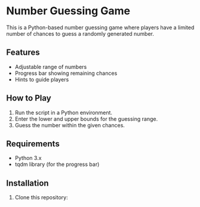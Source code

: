 # Number Guessing Game

This is a Python-based number guessing game where players have a limited number of chances to guess a randomly generated number.

## Features
- Adjustable range of numbers
- Progress bar showing remaining chances
- Hints to guide players

## How to Play
1. Run the script in a Python environment.
2. Enter the lower and upper bounds for the guessing range.
3. Guess the number within the given chances.

## Requirements
- Python 3.x
- tqdm library (for the progress bar)

## Installation
1. Clone this repository:
